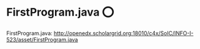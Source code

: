 FirstProgram.java :o:
=====================

FirstProgram.java:
<http://openedx.scholargrid.org:18010/c4x/SoIC/INFO-I-523/asset/FirstProgram.java>
